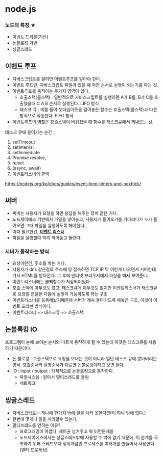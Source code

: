 # node.js

### 노드의 특징 ★

- 이벤트 드리븐(기반)
- 논블로킹 기반
- 싱글스레드



## 이벤트 루프 

- 자바스크립트를 알려면 이벤트루프를 알아야 한다. 
- 이벤트 루프란, 자바스크립트 파일이 있을 때 어떤 순서로 실행이 되는가를 아는 것. 
- 이벤트루프를 움직이는 두가지 영역이 있다. 
  - 호출스택(콜스택) : 일반적으로 자바스크립트를 실행하면 A가 B를, B가 C를 호출했을때 C A B 순서로 실행된다.  LIFO 방식
  - 태스크 큐 : 예를 들어 셋타임아웃을 걸어놓은 함수는 호출스택(콜스택)과 다른 방식으로 작동한다. FIFO 방식
- 이벤트루프의 역할은 호출스택이 비워졌을 때 함수를 태스크큐에서 꺼내오는 것.



태스크 큐에 들어가는 순간 : 

1. setTimeout
2. setInterval
3. setImmediate
4. Promise resolve,
5. reject
6. (async, await)
7. 이벤트리스너의 콜백

https://nodejs.org/ko/docs/guides/event-loop-timers-and-nexttick/



## 써버

- 써버는 사용자가 요청을 하면 응답을 해주는 장치 같은 거다. 
- 노드제이에스 기반에서 파일을 넣어놓고, 사용자가  들어오기를 기다리다가 누가 들어오면 그때 파일을 실행하도록 해야한다. 
- 이때 필요한건, **<u>이벤트 리스너</u>**
- 파일을 실행할때 미리 적어놓고 돌린다. 



### 서버가 동작하는 방식

- 요청이란건, 주소를 치는 거다. 
- 사용자가 dns 같은걸로 주소에 땅 접속하면 TCP IP 막 이런게 나오면서 서버한테 가서 HTML을 받아온다. 그 후에 인터넷 브라우저에서 파싱을 해서 보여준다. 
- 이벤트리스너에는 콜백함수가 저장되어있다. 
- 호출 스택에 아무것도 없고, 태스크큐에 아무것도 없지만 이벤트리스너가 태스크큐로 요청을 전달한 다음에 실행이 가능하도록 하는 구조
- 이벤트리스너를 등록해놨기때문에 서버가 계속 돌아가도록 해놓은 구조, 이것이 이벤트 드리븐 방식이다. 
- 이벤트리스너 => 태스크큐 => 호출스택 



## 논블록킹 IO

프로그램이 눈에 보이는 순서와 다르게 동작하게 될 수 있는데 이것은 태스크큐를 사용하기 때문이다.  

- 논 블로킹 : 호출스택으로 요청을 보내는 것이 아니라 일단 태스크 큐에 쌓아버리는 방식. 호출순서와 실행순서가 다르면 논블로킹이라고 보면 된다.
- IO : input / output : 자체적으로 논블로킹으로 동작한다.
  - 파일시스템 : 알아서 멀티쓰레드를 돌림
  - 네트워크



## 씽글스레드 

- 자바스크립트는 하나에 한가지 밖에 일을 처리 못한다(팔이 하나 밖에 없다.)
- 한번에 몇개나 일을 처리할수 있는가. 
- 멀티쓰레드를 안하는 이유?
  - 프로그래밍이 어렵다. 제어권 넘겨주고 뭐 이런문제들
  - 노드제이에스에서는 싱글스레드밖에 사용할 수 밖에 없기 때문에, 이 한계를 극복하기 위해 스레드보다 상위개념인 프로세스를 여러개를 만들어서 사용한다. (멀티 프로세싱)


